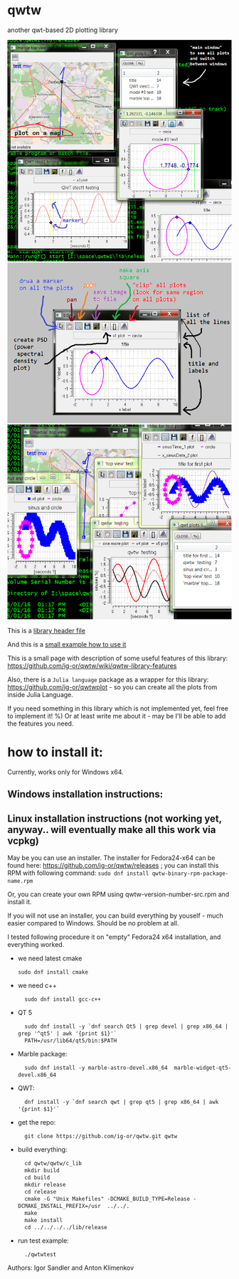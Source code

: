 # qwtw 
another qwt-based 2D plotting library

![](readme/p1.png "plot examples")
![](readme/p2.png "plot description")
![](readme/p3.png "plot examples #2")

This is a [library header file](https://github.com/ig-or/qwtw/blob/master/qwtw/c_lib/qwtw.h)

And this is a [small example how to use it](https://github.com/ig-or/qwtw/blob/master/qwtw/qwtwtest.cpp)

This is a small page with description of some useful features of this library: https://github.com/ig-or/qwtw/wiki/qwtw-library-features


Also, there is a `Julia language` package as a wrapper for this library: https://github.com/ig-or/qwtwplot - so you can create all the plots from inside Julia Language.

If you need something in this library which is not implemented yet, feel free to implement it! %) Or at least write me about it - may be I'll be able to add the features you need.



how to install it:
==========================
Currently, works only for Windows x64. 

## Windows installation instructions:



## Linux installation instructions (not working yet, anyway.. will eventually make all this work via vcpkg)
May be you can use an installer. The installer for Fedora24-x64 can be found here: 	https://github.com/ig-or/qwtw/releases ; you can install this RPM with following command: `sudo dnf install qwtw-binary-rpm-package-name.rpm`

Or, you can create your own RPM using qwtw-version-number-src.rpm and install it.

If you will not use an installer, you  can build everything by youself - much easier compared to Windows. Should be no problem at all.

I tested following procedure it on "empty" Fedora24 x64 installation, and everything worked.

*  we need latest cmake

       sudo dnf install cmake
* we need c++

        sudo dnf install gcc-c++
* QT 5

        sudo dnf install -y `dnf search Qt5 | grep devel | grep x86_64 | grep '^qt5' | awk '{print $1}'`
        PATH=/usr/lib64/qt5/bin:$PATH
* Marble package:

        sudo dnf install -y marble-astro-devel.x86_64  marble-widget-qt5-devel.x86_64
* QWT:

        dnf install -y `dnf search qwt | grep qt5 | grep x86_64 | awk '{print $1}'`
* get the repo:

        git clone https://github.com/ig-or/qwtw.git qwtw
* build everything:

        cd qwtw/qwtw/c_lib
        mkdir build
        cd build
        mkdir release
        cd release
        cmake -G "Unix Makefiles" -DCMAKE_BUILD_TYPE=Release -DCMAKE_INSTALL_PREFIX=/usr  ../../.
        make
		make install
        cd ../../../../lib/release
* run test example:

        ./qwtwtest





Authors: Igor Sandler and Anton Klimenkov
